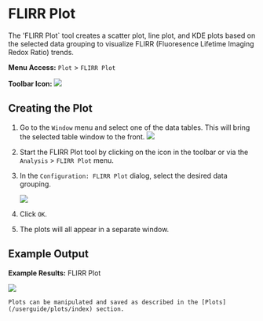 # FLIRR Plot

The 'FLIRR Plot` tool creates a scatter plot, line plot, and KDE plots based on the selected data grouping to visualize FLIRR (Fluoresence Lifetime Imaging Redox Ratio) trends.

**Menu Access:** `Plot` > `FLIRR Plot`

**Toolbar Icon:** ![](/images/analysis/heatmap.png)

## Creating the Plot

1. Go to the `Window` menu and select one of the data tables. This will bring the selected table window to the front.
    ![](/images/analysis/flirr_data.png)

2. Start the FLIRR Plot tool by clicking on the icon in the toolbar or via the `Analysis` > `FLIRR Plot` menu.

3. In the `Configuration: FLIRR Plot` dialog, select the desired data grouping.

    ![](/images/analysis/flirr-config.png)

4. Click `OK`.

5. The plots will all appear in a separate window.


## Example Output

**Example Results:** FLIRR Plot

![](/images/analysis/flirr-result.png)

```{note}
Plots can be manipulated and saved as described in the [Plots](/userguide/plots/index) section.
```
